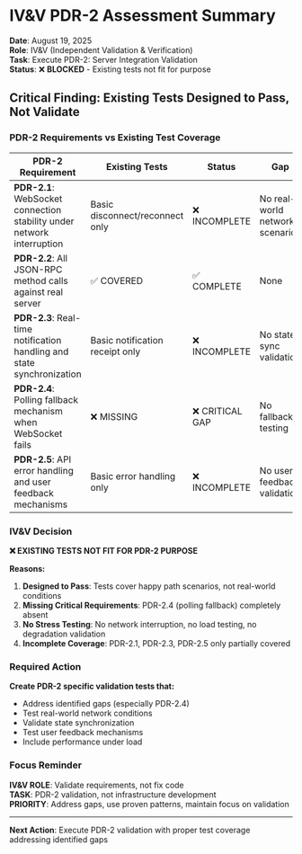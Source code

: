 # IV&V PDR-2 Assessment Summary

**Date**: August 19, 2025  
**Role**: IV&V (Independent Validation & Verification)  
**Task**: Execute PDR-2: Server Integration Validation  
**Status**: ❌ **BLOCKED** - Existing tests not fit for purpose  

## **Critical Finding: Existing Tests Designed to Pass, Not Validate**

### **PDR-2 Requirements vs Existing Test Coverage**

| PDR-2 Requirement | Existing Tests | Status | Gap |
|------------------|----------------|---------|-----|
| **PDR-2.1**: WebSocket connection stability under network interruption | Basic disconnect/reconnect only | ❌ INCOMPLETE | No real-world network scenarios |
| **PDR-2.2**: All JSON-RPC method calls against real server | ✅ COVERED | ✅ COMPLETE | None |
| **PDR-2.3**: Real-time notification handling and state synchronization | Basic notification receipt only | ❌ INCOMPLETE | No state sync validation |
| **PDR-2.4**: Polling fallback mechanism when WebSocket fails | ❌ MISSING | ❌ CRITICAL GAP | No fallback testing |
| **PDR-2.5**: API error handling and user feedback mechanisms | Basic error handling only | ❌ INCOMPLETE | No user feedback validation |

### **IV&V Decision**

**❌ EXISTING TESTS NOT FIT FOR PDR-2 PURPOSE**

**Reasons:**
1. **Designed to Pass**: Tests cover happy path scenarios, not real-world conditions
2. **Missing Critical Requirements**: PDR-2.4 (polling fallback) completely absent
3. **No Stress Testing**: No network interruption, no load testing, no degradation validation
4. **Incomplete Coverage**: PDR-2.1, PDR-2.3, PDR-2.5 only partially covered

### **Required Action**

**Create PDR-2 specific validation tests that:**
- Address identified gaps (especially PDR-2.4)
- Test real-world network conditions
- Validate state synchronization
- Test user feedback mechanisms
- Include performance under load

### **Focus Reminder**

**IV&V ROLE**: Validate requirements, not fix code  
**TASK**: PDR-2 validation, not infrastructure development  
**PRIORITY**: Address gaps, use proven patterns, maintain focus on validation

---

**Next Action**: Execute PDR-2 validation with proper test coverage addressing identified gaps
